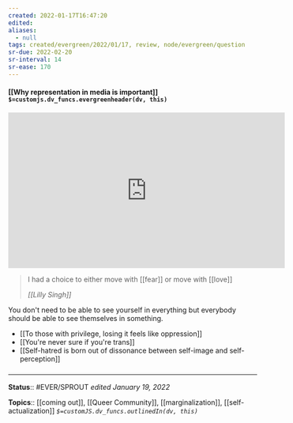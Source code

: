 ```yaml
---
created: 2022-01-17T16:47:20 
edited: 
aliases:
  - null
tags: created/evergreen/2022/01/17, review, node/evergreen/question 
sr-due: 2022-02-20
sr-interval: 14
sr-ease: 170
---
```


#### [[Why representation in media is important]] `$=customjs.dv_funcs.evergreenheader(dv, this)`

<iframe width="560" height="315" src="https://www.youtube.com/embed/UZSwDZ72Lp8?start=2820" title="YouTube video player" frameborder="0" allow="accelerometer; autoplay; clipboard-write; encrypted-media; gyroscope; picture-in-picture" allowfullscreen></iframe>

> I had a choice to either move with [[fear]] or move with [[love]]
>
> <cite>[[Lilly Singh]]</cite>

You don't need to be able to see yourself in everything but everybody should be able to see themselves in something.

- [[To those with privilege, losing it feels like oppression]]
- [[You're never sure if you're trans]]
- [[Self-hatred is born out of dissonance between self-image and self-perception]]

### <hr class="footnote"/>

**Status**:: #EVER/SPROUT
*edited January 19, 2022*

**Topics**:: [[coming out]], [[Queer Community]], [[marginalization]], [[self-actualization]]
*`$=customJS.dv_funcs.outlinedIn(dv, this)`*

